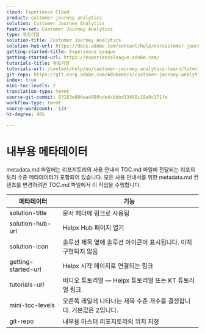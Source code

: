 ```yaml
---
cloud: Experience Cloud
product: customer journey analytics
solution: Customer Journey Analytics
feature-set: Customer Journey Analytics
type: 튜토리얼
solution-title: Customer Journey Analytics
solution-hub-url: https://docs.adobe.com/content/help/en/customer-journey-analytics-learn/tutorials/overview.html
getting-started-title: Experience League
getting-started-url: https://experienceleague.adobe.com/
tutorials-title: 튜토리얼
tutorials-url: /content/help/en/customer-journey-analytics-learn/tutorials/overview.html
git-repo: https://git.corp.adobe.com/AdobeDocs/customer-journey-analytics-learn.ko-KR
index: true
mini-toc-levels: 2
translation-type: tm+mt
source-git-commit: 83183e084aa4998cde4cbbbd13458c18a0c171fe
workflow-type: tm+mt
source-wordcount: '134'
ht-degree: 86%

---
```



# 내부용 메타데이터

metadata.md 파일에는 리포지토리의 사용 안내서 TOC.md 파일에 전달되는 리포지토리 수준 메타데이터가 포함되어 있습니다. 모든 사용 안내서를 위한 metadata.md 컨텐츠를 변경하려면 TOC.md 파일에서 이 작업을 수행합니다.

| 메타데이터 | 기능 |
|--- |--- |
| solution-title | 문서 헤더에 링크로 사용됨 |
| solution-hub-url | Helpx Hub 페이지 열기 |
| solution-icon | 솔루션 제목 옆에 솔루션 아이콘이 표시됩니다. 아직 구현되지 않음 |
| getting-started-url | Helpx 시작 페이지로 연결되는 링크 |
| tutorials-url | 비디오 튜토리얼 — Helpx 튜토리얼 또는 KT 튜토리얼 링크 |
| mini-toc-levels | 오른쪽 레일에 나타나는 제목 수준 개수를 결정합니다. 기본값은 2입니다. |
| git-repo | 내부용 마스터 리포지토리의 위치 지정 |
